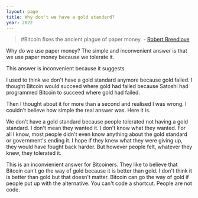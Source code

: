 ```yaml
---
layout: page
title: Why don't we have a gold standard?
year: 2022
---
```


> #Bitcoin fixes the ancient plague of paper money. - [Robert Breedlove](https://twitter.com/Breedlove22/status/1544031698295263232)

Why do we use paper money? The simple and inconvenient answer is that we use paper money because we tolerate it.

This answer is inconvenient because it suggests 

I used to think we don't have a gold standard anymore because gold failed. I thought Bitcoin would succeed where gold had failed
because Satoshi had programmed Bitcoin to succeed where gold had failed.

Then I thought about it for more than a second and realised I was wrong. I couldn't believe
how simple the real answer was. Here it is.

We don't have a gold standard because people tolerated not having a gold standard. I don't mean
they wanted it. I don't know what they wanted. For all I know, most people didn't even know anything about the gold standard or
government's ending it. I hope if they knew what they were giving up, they would have fought back 
harder. But however people felt, whatever they knew, they tolerated it.

This is an inconvienient answer for Bitcoiners. They like to believe that Bitcoin can't
go the way of gold because it is better than gold. I don't think it is better than gold but that doesn't matter. Bitcoin can
go the way of gold if people put up with the alternative. You can't code a shortcut. People are not code.




